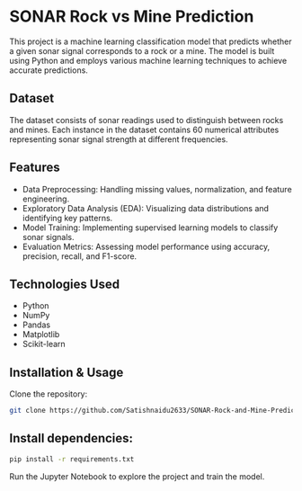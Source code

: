 # SONAR Rock vs Mine Prediction
This project is a machine learning classification model that predicts whether a given sonar signal corresponds to a rock or a mine. The model is built using Python and employs various machine learning techniques to achieve accurate predictions.

## Dataset
The dataset consists of sonar readings used to distinguish between rocks and mines. Each instance in the dataset contains 60 numerical attributes representing sonar signal strength at different frequencies.

## Features
- Data Preprocessing: Handling missing values, normalization, and feature engineering.
- Exploratory Data Analysis (EDA): Visualizing data distributions and identifying key patterns.
- Model Training: Implementing supervised learning models to classify sonar signals.
- Evaluation Metrics: Assessing model performance using accuracy, precision, recall, and F1-score.

## Technologies Used
- Python
- NumPy
- Pandas
- Matplotlib
- Scikit-learn

## Installation & Usage
Clone the repository:
``` bash
git clone https://github.com/Satishnaidu2633/SONAR-Rock-and-Mine-Prediction.git
```
## Install dependencies:
```bash
pip install -r requirements.txt
```
Run the Jupyter Notebook to explore the project and train the model.
